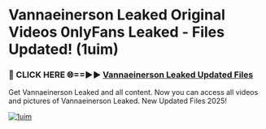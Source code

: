 # Vannaeinerson Leaked Original Videos 0nlyFans Leaked - Files Updated! (1uim)

<h3>🔴 CLICK HERE 🌐==►► <a href="https://tinyurl.com/x26r9saj" rel="nofollow">Vannaeinerson Leaked Updated Files</a></h3>

Get Vannaeinerson Leaked and all content. Now you can access all videos and pictures of Vannaeinerson Leaked. New Updated Files 2025!

[![1uim](https://i.imgur.com/LkgZPqh.gif)](https://tinyurl.com/x26r9saj)
